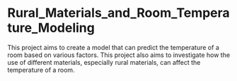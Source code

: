 # Rural_Materials_and_Room_Temperature_Modeling
This project aims to create a model that can predict the temperature of a room based on various factors. This project also aims to investigate how the use of different materials, especially rural materials, can affect the temperature of a room.
